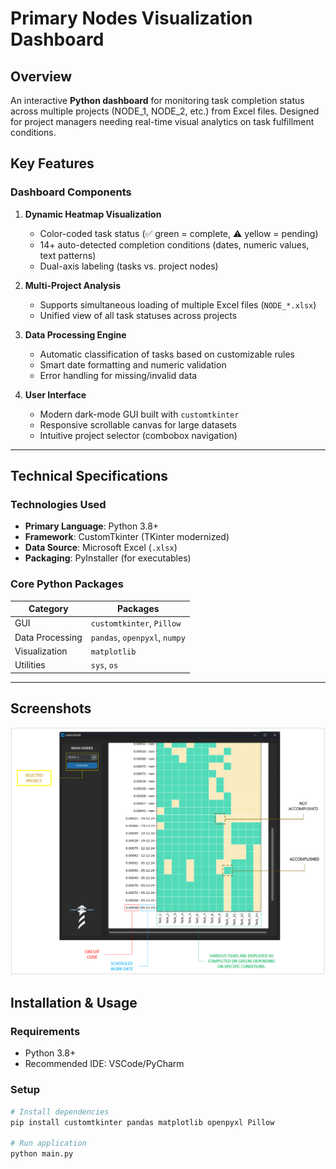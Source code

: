 # Primary Nodes Visualization Dashboard

## Overview
An interactive **Python dashboard** for monitoring task completion status across multiple projects (NODE_1, NODE_2, etc.) from Excel files. Designed for project managers needing real-time visual analytics on task fulfillment conditions.

## **Key Features**

### **Dashboard Components**
1. **Dynamic Heatmap Visualization**
   - Color-coded task status (✅ green = complete, ⚠️ yellow = pending)
   - 14+ auto-detected completion conditions (dates, numeric values, text patterns)
   - Dual-axis labeling (tasks vs. project nodes)

2. **Multi-Project Analysis**
   - Supports simultaneous loading of multiple Excel files (`NODE_*.xlsx`)
   - Unified view of all task statuses across projects

3. **Data Processing Engine**
   - Automatic classification of tasks based on customizable rules
   - Smart date formatting and numeric validation
   - Error handling for missing/invalid data

4. **User Interface**
   - Modern dark-mode GUI built with `customtkinter`
   - Responsive scrollable canvas for large datasets
   - Intuitive project selector (combobox navigation)

---

## **Technical Specifications**

### **Technologies Used**
- **Primary Language**: Python 3.8+
- **Framework**: CustomTkinter (TKinter modernized)
- **Data Source**: Microsoft Excel (`.xlsx`)
- **Packaging**: PyInstaller (for executables)

### **Core Python Packages**
| Category         | Packages                          |
|------------------|-----------------------------------|
| GUI              | `customtkinter`, `Pillow`         |
| Data Processing  | `pandas`, `openpyxl`, `numpy`     |
| Visualization    | `matplotlib`                      |
| Utilities        | `sys`, `os`                       |

---

## **Screenshots**
![Main Screenshot](main_screenshot.png)

## **Installation & Usage**

### **Requirements**
- Python 3.8+
- Recommended IDE: VSCode/PyCharm

### **Setup**
```bash
# Install dependencies
pip install customtkinter pandas matplotlib openpyxl Pillow

# Run application
python main.py
